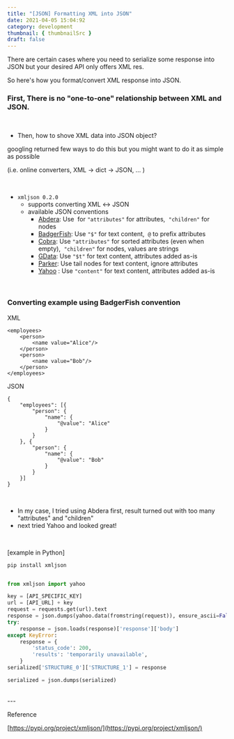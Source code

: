 ```yaml
---
title: "[JSON] Formatting XML into JSON"
date: 2021-04-05 15:04:92
category: development
thumbnail: { thumbnailSrc }
draft: false
---
```


There are certain cases where you need to serialize some response into JSON but your desired API only offers XML res.

So here's how you format/convert XML response into JSON.


### First, There is no "one-to-one" relationship between XML and JSON.

<br>

- Then, how to shove XML data into JSON object?

googling returned few ways to do this but you might want to do it as simple as possible

(i.e. online converters, XML → dict → JSON, ... )

<br>

- `xmljson 0.2.0`
    - supports converting XML ↔  JSON
    - available JSON conventions
        - [Abdera](http://wiki.open311.org/JSON_and_XML_Conversion/#the-abdera-convention): Use  for `"attributes"` for attributes,  `"children"` for nodes
        - [BadgerFish](http://www.sklar.com/badgerfish/): Use `"$"` for text content,  `@` to prefix attributes
        - [Cobra](http://wiki.open311.org/JSON_and_XML_Conversion/#the-cobra-convention): Use `"attributes"` for sorted attributes (even when empty),  `"children"` for nodes, values are strings
        - [GData](http://wiki.open311.org/JSON_and_XML_Conversion/#the-gdata-convention): Use `"$t"` for text content, attributes added as-is
        - [Parker](https://developer.mozilla.org/en-US/docs/JXON#The_Parker_Convention): Use tail nodes for text content, ignore attributes
        - [Yahoo](https://developer.yahoo.com/javascript/json.html#xml) : Use `"content"` for text content, attributes added as-is

<br>

### Converting example using BadgerFish convention

XML
```
<employees>
    <person>
        <name value="Alice"/>
    </person>
    <person>
        <name value="Bob"/>
    </person>
</employees>
```
JSON
```
{
    "employees": [{
        "person": {
            "name": {
                "@value": "Alice"
            }
        }
    }, {
        "person": {
            "name": {
                "@value": "Bob"
            }
        }
    }]
}
```

<br>

- In my case, I tried using Abdera first, result turned out with too many "attributes" and "children"
- next tried Yahoo and looked great!

<br>

[example in Python]

```bash
pip install xmljson
```

```python

from xmljson import yahoo

key = [API_SPECIFIC_KEY]
url = [API_URL] + key
request = requests.get(url).text
response = json.dumps(yahoo.data(fromstring(request)), ensure_ascii=False)
try:
    response = json.loads(response)['response']['body']
except KeyError:
    response = {
        'status_code': 200,
        'results': 'temporarily unavailable',
    }
serialized['STRUCTURE_0']['STRUCTURE_1'] = response

serialized = json.dumps(serialized)
```

<br/>
---

<br/>

Reference

[https://pypi.org/project/xmljson/](https://pypi.org/project/xmljson/)


<br/>

<br/>